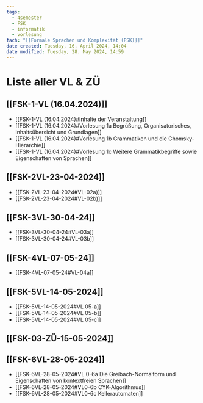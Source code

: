 ```yaml
---
tags:
  - 4semester
  - FSK
  - informatik
  - vorlesung
fach: "[[Formale Sprachen und Komplexität (FSK)]]"
date created: Tuesday, 16. April 2024, 14:04
date modified: Tuesday, 28. May 2024, 14:59
---
```


# Liste aller VL & ZÜ

## [[FSK-1-VL (16.04.2024)]]
- [[FSK-1-VL (16.04.2024)#Inhalte der Veranstaltung]]
- [[FSK-1-VL (16.04.2024)#Vorlesung 1a Begrüßung, Organisatorisches, Inhaltsübersicht und Grundlagen]]
- [[FSK-1-VL (16.04.2024)#Vorlesung 1b Grammatiken und die Chomsky-Hierarchie]]
- [[FSK-1-VL (16.04.2024)#Vorlesung 1c Weitere Grammatikbegriffe sowie Eigenschaften von Sprachen]]
## [[FSK-2VL-23-04-2024]]
- [[FSK-2VL-23-04-2024#VL-02a)]]
- [[FSK-2VL-23-04-2024#VL-02b)]]
## [[FSK-3VL-30-04-24]]
- [[FSK-3VL-30-04-24#VL-03a]]
- [[FSK-3VL-30-04-24#VL-03b]]
## [[FSK-4VL-07-05-24]]
- [[FSK-4VL-07-05-24#VL-04a]]
## [[FSK-5VL-14-05-2024]]
- [[FSK-5VL-14-05-2024#VL 05-a]]
- [[FSK-5VL-14-05-2024#VL 05-b]]
- [[FSK-5VL-14-05-2024#VL 05-c]]
## [[FSK-03-ZÜ-15-05-2024]]
## [[FSK-6VL-28-05-2024]]
- [[FSK-6VL-28-05-2024#VL 0-6a Die Greibach-Normalform und Eigenschaften von kontextfreien Sprachen]]
- [[FSK-6VL-28-05-2024#VL0-6b CYK-Algorithmus]]
- [[FSK-6VL-28-05-2024#VL0-6c Kellerautomaten]]
